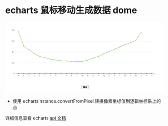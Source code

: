 # echarts 鼠标移动生成数据 dome

![avatar](/src/assets/dome.png)

- 使用 echartsInstance.convertFromPixel 转换像素坐标值到逻辑坐标系上的点

详细信息查看 echarts [api 文档](https://echarts.apache.org/zh/api.html#echartsInstance.convertFromPixel)
